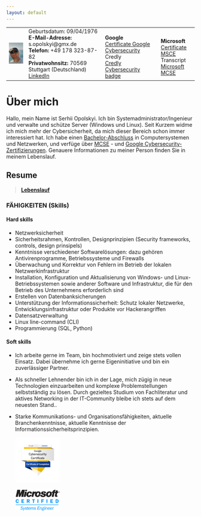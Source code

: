 ```yaml
---
layout: default
---
```

<Html>
   <table><tr>
     <td><img src="https://github.com/serjhubs/Resume/blob/main/_includes/SO.jpeg?raw=true" width="115" heihgt="125"></td>
      <td> Geburtsdatum: 09/04/1976
       <br><strong>E-Mail-Adresse:</strong> s.opolskyi@gmx.de
        <br><strong>Telefon:</strong> +49 178 323-87-82
         <br><strong>Privatwohnsitz:</strong> 70569 Stuttgart (Deutschland)
          <br><a href="https://www.linkedin.com/in/serhii-opolskyi-a7896931b/" target = "_blank">LinkedIn</a>
      </td>
      <td>
          <br><strong>Google</strong>
         <br><a href="https://drive.google.com/file/d/1V3JxWsoC7uWKMBJ9DZIbsNHsLgCcs3Vd/view?usp=sharing" target = "_blank">Certificate Google Cybersecurity</a>
        <br> Credly
          <br><a href="https://www.credly.com/badges/31d821ea-8c1b-4400-b222-442f3488fbfc/public_url" target = "_blank">Credly Cybersecurity badge</a>
       </td>
       <td>
          <br><strong>Microsoft</strong>
          <br><a href="https://drive.google.com/file/d/1XaFzqDOUPJDuX-mlFcLUu3WlmLEuJ7yM/view?usp=sharing" target = "_blank">Certificate MSCE</a>
         <br>Transcript
          <br><a href="https://learn.microsoft.com/en-us/users/serhiiopolskyi/transcript/d9mnkakjy3g5e86" target = "_blank">Microsoft MCSE</a>
      </td>
    </tr>
   </table>
</Html>

# Über mich

Hallo, mein Name ist Serhii Opolskyi. Ich bin Systemadministrator/Ingenieur und verwalte und schütze Server (Windows und Linux). Seit Kurzem widme ich mich mehr der Cybersicherheit, da mich dieser Bereich schon immer interessiert hat. Ich habe einen [Bachelor-Abschluss](https://drive.google.com/file/d/1JFVs3E5icQBOobRRqk2d4Dcjjv0MoSSo/view?usp=sharing) in Computersystemen und Netzwerken, und verfüge über  [MCSE](https://drive.google.com/file/d/1_MBMY01oDYAAGzxl1yUzZwO7PQMuP292/view?usp=sharing) - und [Google Cybersecurity-Zertifizierungen](https://www.coursera.org/account/accomplishments/professional-cert/2D5Z6MH5Q7NM). Genauere Informationen zu meiner Person finden Sie in meinem Lebenslauf.

## Resume
>
> **[Lebenslauf](https://drive.google.com/file/d/1df6svatpCColBUypUCNSJe8rMeEjwtPn/view?usp=sharing)**
>

### FÄHIGKEITEN (Skills)
#### Hard skills
 
*   Netzwerksicherheit
*   Sicherheitsrahmen, Kontrollen, Designprinzipien (Security frameworks, controls, design prinsipels)
*   Kenntnisse verschiedener Softwarelösungen: dazu gehören Antivirenprogramme, Betriebssysteme und Firewalls
*   Überwachung und Korrektur von Fehlern im Betrieb der lokalen Netzwerkinfrastruktur
*   Installation, Konfiguration und Aktualisierung von Windows- und Linux-Betriebssystemen sowie anderer Software
    und Infrastruktur, die für den Betrieb des Unternehmens erforderlich sind
*   Erstellen von Datenbanksicherungen
*   Unterstützung der Informationssicherheit: Schutz lokaler Netzwerke, Entwicklungsinfrastruktur oder Produkte vor
    Hackerangriffen
*   Datensatzverwaltung
*   Linux line-command (CLI)
*   Programmierung (SQL, Python)

#### Soft skills

*   Ich arbeite gerne im Team, bin hochmotiviert und zeige stets vollen Einsatz. Dabei übernehme ich
gerne Eigeninitiative und bin ein zuverlässiger Partner.
*   Als schneller Lehnender bin ich in der Lage, mich zügig in neue Technologien einzuarbeiten und
komplexe Problemstellungen selbstständig zu lösen. Durch gezieltes Studium von Fachliteratur und
aktives Networking in der IT-Community bleibe ich stets auf dem neuesten Stand..
*   Starke Kommunikations- und Organisationsfähigkeiten, aktuelle Branchenkenntnisse, aktuelle
Kenntnisse der Informationssicherheitsprinzipien.
    
    ![Octocat](https://github.com/serjhubs/Resume/blob/main/google-cybersecurity-certificate_120.png?raw=true)

    ![Octocat](https://github.com/serjhubs/Resume/blob/main/MCSE2.png?raw=true)

      
